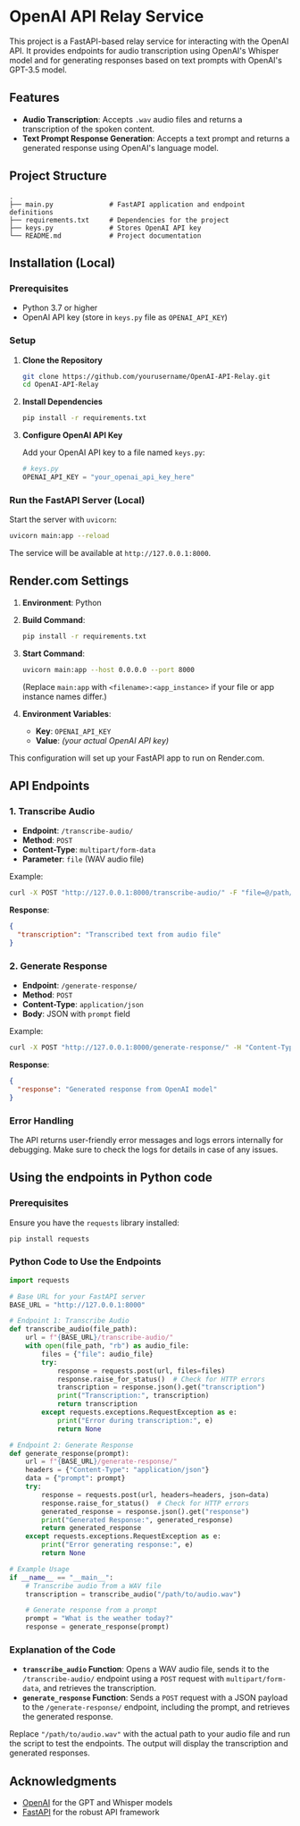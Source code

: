 # OpenAI API Relay Service

This project is a FastAPI-based relay service for interacting with the OpenAI API. It provides endpoints for audio transcription using OpenAI's Whisper model and for generating responses based on text prompts with OpenAI's GPT-3.5 model.

## Features

- **Audio Transcription**: Accepts `.wav` audio files and returns a transcription of the spoken content.
- **Text Prompt Response Generation**: Accepts a text prompt and returns a generated response using OpenAI's language model.

## Project Structure

```plaintext
.
├── main.py              # FastAPI application and endpoint definitions
├── requirements.txt     # Dependencies for the project
├── keys.py              # Stores OpenAI API key
└── README.md            # Project documentation
```


## Installation (Local)

### Prerequisites

- Python 3.7 or higher
- OpenAI API key (store in `keys.py` file as `OPENAI_API_KEY`)

### Setup

1. **Clone the Repository**

    ```bash
    git clone https://github.com/yourusername/OpenAI-API-Relay.git
    cd OpenAI-API-Relay
    ```

2. **Install Dependencies**

    ```bash
    pip install -r requirements.txt
    ```

3. **Configure OpenAI API Key**

    Add your OpenAI API key to a file named `keys.py`:

    ```python
    # keys.py
    OPENAI_API_KEY = "your_openai_api_key_here"
    ```


### Run the FastAPI Server (Local)

Start the server with `uvicorn`:

```bash
uvicorn main:app --reload
```

The service will be available at `http://127.0.0.1:8000`.

## Render.com Settings

1. **Environment**: Python
2. **Build Command**: 
   ```bash
   pip install -r requirements.txt
   ```
3. **Start Command**: 
   ```bash
   uvicorn main:app --host 0.0.0.0 --port 8000
   ```
   (Replace `main:app` with `<filename>:<app_instance>` if your file or app instance names differ.)

4. **Environment Variables**:
   - **Key**: `OPENAI_API_KEY`
   - **Value**: *(your actual OpenAI API key)*

This configuration will set up your FastAPI app to run on Render.com.


## API Endpoints

### 1. Transcribe Audio

- **Endpoint**: `/transcribe-audio/`
- **Method**: `POST`
- **Content-Type**: `multipart/form-data`
- **Parameter**: `file` (WAV audio file)

Example:

```bash
curl -X POST "http://127.0.0.1:8000/transcribe-audio/" -F "file=@/path/to/audio.wav"
```

**Response**:

```json
{
  "transcription": "Transcribed text from audio file"
}
```

### 2. Generate Response

- **Endpoint**: `/generate-response/`
- **Method**: `POST`
- **Content-Type**: `application/json`
- **Body**: JSON with `prompt` field

Example:

```bash
curl -X POST "http://127.0.0.1:8000/generate-response/" -H "Content-Type: application/json" -d '{"prompt": "Your prompt here"}'
```

**Response**:

```json
{
  "response": "Generated response from OpenAI model"
}
```

### Error Handling

The API returns user-friendly error messages and logs errors internally for debugging. Make sure to check the logs for details in case of any issues.


## Using the endpoints in Python code

### Prerequisites

Ensure you have the `requests` library installed:
```bash
pip install requests
```

### Python Code to Use the Endpoints

```python
import requests

# Base URL for your FastAPI server
BASE_URL = "http://127.0.0.1:8000"

# Endpoint 1: Transcribe Audio
def transcribe_audio(file_path):
    url = f"{BASE_URL}/transcribe-audio/"
    with open(file_path, "rb") as audio_file:
        files = {"file": audio_file}
        try:
            response = requests.post(url, files=files)
            response.raise_for_status()  # Check for HTTP errors
            transcription = response.json().get("transcription")
            print("Transcription:", transcription)
            return transcription
        except requests.exceptions.RequestException as e:
            print("Error during transcription:", e)
            return None

# Endpoint 2: Generate Response
def generate_response(prompt):
    url = f"{BASE_URL}/generate-response/"
    headers = {"Content-Type": "application/json"}
    data = {"prompt": prompt}
    try:
        response = requests.post(url, headers=headers, json=data)
        response.raise_for_status()  # Check for HTTP errors
        generated_response = response.json().get("response")
        print("Generated Response:", generated_response)
        return generated_response
    except requests.exceptions.RequestException as e:
        print("Error generating response:", e)
        return None

# Example Usage
if __name__ == "__main__":
    # Transcribe audio from a WAV file
    transcription = transcribe_audio("/path/to/audio.wav")

    # Generate response from a prompt
    prompt = "What is the weather today?"
    response = generate_response(prompt)
```

### Explanation of the Code

- **`transcribe_audio` Function**: Opens a WAV audio file, sends it to the `/transcribe-audio/` endpoint using a `POST` request with `multipart/form-data`, and retrieves the transcription.
- **`generate_response` Function**: Sends a `POST` request with a JSON payload to the `/generate-response/` endpoint, including the prompt, and retrieves the generated response.
  
Replace `"/path/to/audio.wav"` with the actual path to your audio file and run the script to test the endpoints. The output will display the transcription and generated responses.


## Acknowledgments

- [OpenAI](https://openai.com/) for the GPT and Whisper models
- [FastAPI](https://fastapi.tiangolo.com/) for the robust API framework



